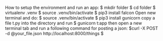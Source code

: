How to setup the environment and run an app:
$ mkdir folder
$ cd folder
$ virtualenv .venv
$ source .venv/bin/activate
$ pip3 install falcon
Open new terminal and do:
$ source .venv/bin/activate
$ pip3 install gunicorn
copy a file t.py into the directory and run
$ gunicorn t:app
then open a new terminal tab and run a following command for posting a json:
$curl -X POST -d @your_file.json http://localhost:8000/things
$
